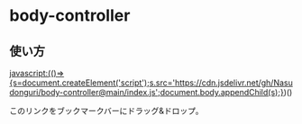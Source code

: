 # body-controller

## 使い方

<a href="javascript:(()=>{s=document.createElement('script');s.src='https://cdn.jsdelivr.net/gh/Nasudonguri/body-controller@main/index.js';document.body.appendChild(s);})()">javascript:(()=>{s=document.createElement('script');s.src='https://cdn.jsdelivr.net/gh/Nasudonguri/body-controller@main/index.js';document.body.appendChild(s);})()</a>

このリンクをブックマークバーにドラッグ&ドロップ。
